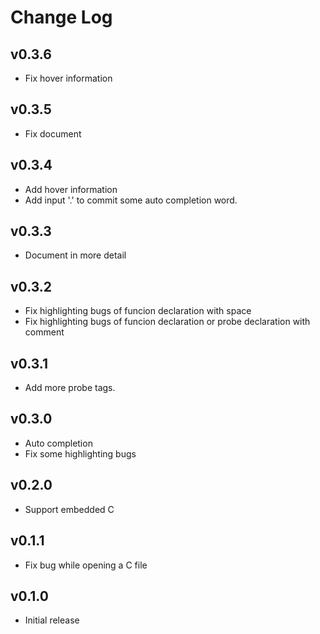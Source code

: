 # Change Log

## v0.3.6

- Fix hover information

## v0.3.5

- Fix document

## v0.3.4

- Add hover information
- Add input '.' to commit some auto completion word.

## v0.3.3

- Document in more detail

## v0.3.2

- Fix highlighting bugs of funcion declaration with space
- Fix highlighting bugs of funcion declaration or probe declaration with comment

## v0.3.1

- Add more probe tags.

## v0.3.0

- Auto completion
- Fix some highlighting bugs

## v0.2.0

- Support embedded C

## v0.1.1

- Fix bug while opening a C file

## v0.1.0

- Initial release
